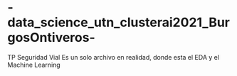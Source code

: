 # -data_science_utn_clusterai2021_BurgosOntiveros-
TP Seguridad Vial 
Es un solo archivo en realidad, donde esta el EDA y el Machine Learning
